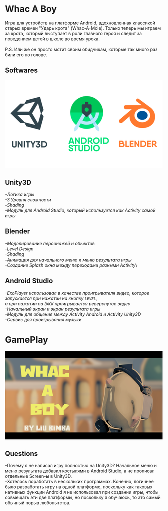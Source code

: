 Whac A Boy
==========

Игра для устройств на платформе Android, вдохновленная классикой старых времен "Ударь крота" (Whac-A-Mole). Только теперь мы играем за крота, который выступает в роли главного героя и следит за поведением детей в школе во время урока.\
\
P.S. Или же он просто мстит своим обидчикам, которые так много раз били его по голове.

Softwares
---------

![](footage/softwares_image.png)

Unity3D
-------------
*-Логика игры*\
*-3 Уровня сложности*\
*-Shading*\
*-Модуль для Android Studio, который используется как Activity самой игры*
  
Blender
-----------

*-Моделирование персонажей и обьектов*\
*-Level Design*\
*-Shading*\
*-Анимация для начального меню и меню результата игры*\
*-Создание Splash окна между переходами разными Activity*\

Android Studio
-----------

*-ExoPlayer использовал в качестве проигрывателя видео, которое запускается при нажатии на кнопку ```LEVEL```,\
а при нажатии на ```BACK``` проигрывается реверснутое видео*\
*-Начальный экран и экран результата игры*\
*-Модуль для общения между Activity Android и Activity Unity3D*\
*-Сервис для проигрывания музыки*

GamePlay
===========
<a href="https://youtu.be/lf6Qf8Lmblc" target="_blank"><img src="footage/sign.png" 
alt="GAMEPLAY" width="1080"/></a>

Questions
---------

-Почему я не написал игру полностью на Unity3D? Начальное меню и меню результата добавил костылями в Android Studio, а не прописал отдельные Screen-ы в Unity3D.\
-Хотелось поработать в нескольких программах. Конечно, логичнее было разработать игру на одной платформе, поскольку как таковых нативных функции Android я не использовал при создании игры, чтобы совмещать эти две платформы, но поскольку я обучаюсь, то это самый обычный порыв любопытства.

